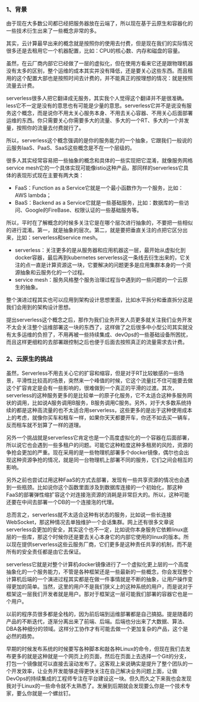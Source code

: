 ### 1、背景

由于现在大多数公司都已经把服务器放在云端了，所以现在基于云原生和容器化的一些技术衍生出来了一些概念非常的多。

其实，云计算最早出来的概念就是按照你的使用去付费，但是现在我们的实际情况很多还是去租用它一个机器配置，比如：CPU的核心数、内存和磁盘的容量。

虽然，在云厂商内部它已经做了一层的虚拟化，但在使用方看来它还是跟物理机器没有太多的区别，整个运维的成本其实并没有降低，还是要关心这些东西。而且租用的这个配置大部也是按照时间去计费的，并不能真正的按理想的情况：就是按照流量去计费。

serverless很多人把它翻译成无服务，其实我个人觉得这个翻译并不是很准确。less它不一定是没有的意思也有可能是少量的意思。serverless它并不是说没有服务这个概念，而是说你不用太关心服务本身、不用去关心容器、不用关心后面部署运维的东西。你只需要关心你需要多大的流量、多大的一个RT、多大的一个并发量，按照你的流量去付费就行了。

所以，serverless这个概念强调的是你的服务能力的一个抽象，它跟我们一般说的云服务IaaS、PaaS、SaaS这些概念是不在一个层级的。

很多人其实经常容易把一些抽象的概念和具体的一些实现把它混淆，就像服务网格service mesh它的一个具体实现可能像istio这种产品，那同样的serverless它具体的表现形式现在主要有两大类：

- FaaS：Function as a Service它就是一个最小函数作为一个服务，比如：AWS lambda；
- BaaS：Backend as a Service它就是一些基础服务，比如：数据库的一些访问、Google的FireBase、权限认证的一些基础服务等。

所以，平时在了解概念的时候多关注它是在哪个层次进行抽象的，不要把一些相似的进行混淆。第一，就是抽象的层次。第二，就是要把垂直关注的点把它区分出来，比如：serverless和service mesh。

- serverless：关注更多的是从服务器和应用机器这一层，最开始从虚拟化到docker容器，最后再到kubernetes serverless这一条线去衍生出来的，它关注的点一直是计算资源这一块，它要解决的问题更多是应用集群本身的一个资源抽象和云服务化的一个过程。
- service mesh：服务风格整个服务治理过程当中遇到的一些问题的一个云原生的抽象。

整个演进过程其实也可以应用到架构设计思想里面，比如水平拆分和垂直拆分这是我们会用到的架构设计思想。

提出serverless这个概念之后，那作为我们业务开发人员更多就关注我们业务开发不太会关注整个运维部署这一块的东西了，这样做了之后很多中小型公司其实就没有太多运维的负担了，不用再被一些持续集成、devOps的一些基础设备所困扰，而且这样更细粒的去部署跟控制之后也便于后面去按照真正的流量需求去计费。  

### 2、云原生的挑战

虽然，Serverless不用去关心它的扩容和缩容，但是对于RT比较敏感的一些场景，平滑性比较高的场景，突然来一个峰值的时候，它这个流量扛不住可能要去做这个扩容肯定是会有一些影响的，很难做到一个真正的平滑的过渡。其次，serverless的这种服务更多的是比较单一的原子化服务，它不太适合这种多服务网状的调用，比如说A服务调用B服务，B服务调用C服务。另外，对于大多数系统持续的都是这种高流量的也不太适合用serverless，这些更多的是出于这种使用成本上的考虑，就像你买车和租车一样，如果你天天都要开车，你还不如去买一辆车，反而租车就不划算了一样的道理。

另外一个挑战就是serverless它肯定也是一个高度虚拟化的一个容器在后面部署，所以说它也会遇到一些多租户的问题。可能它这种粒度这种多租房的风险，资源的争抢会更加的严重。现在采用的是一些物理机部署多个docker镜像，偶尔也会出现这种资源争抢的情况，就是同一台物理机上部署不同的服务，它们之间会相互的影响。

另外之前也尝试过用这种FaaS的方式去部署，发现有一些共享资源的情况也会遇到一些瓶颈。比如说你这个函数里面涉及到数据库连接的一个初始化，那这种FaaS的部署弹性缩扩容这个对连接沲资源的消耗是非常巨大的。所以，这种可能还要在中间去部署一个DB的一个连接沲的代理。

总而言之，serverless就不太适合这种有状态的服务，比如说一些长连接WebSocket，那这种情况去单独维护一个会话集群。网上还有很多文章说serverless会更加的安全，其实这个也不一定，比如说你本身服务它依赖linux底层的一些库，那这个时候你还是要去关心本身它的内部它使用的linux的版本。所以现在提供serverless这些云服务厂商，它们更多是这种责任共享的机制，而不是所有的安全责任都是由它去保证。

serverless它就是对整个计算机docker镜像进行了一个虚拟化更上层的一个高度抽象化的一个服务能力，不管是各种框架还是一些最新的一些概念，你会发现整个计算机后端的一个演进过程其实都是在做一件事情就是不断的抽象，让用户操作变得更加的简单。当然，这里的用户不是我们狭义上的这种系统的用户，而是说对于框架这一层我们开发者就是用户。那对于框架这一层可能我们部署的容器它也是一个用户。

以前的程序员很多都是全栈的，因为前后端到运维部署都是自己搞掂。提是随着的产品的不断迭代，逐渐分离出来了前端、后端。后端也分出来了大数据、算法、DBA各种细分的领域。这样分工协作才有可能去做一个更加复杂的产品，这个是必然的趋势。

早期的时候发布系统的时候要写各种脚本和敲各种Linux的命令，但现在我们去发布更多的就是这种就是一个网页上的页面，然后在页面上去选择一个Git的分支，打包一个镜像就可以直接去滚动发布了。这客观上来说确实是提升了整个团队的一个开发效率，让业务开发能够走得更快关注在自己解决业务问题上面，让做DevOps的持续集成的工程师专注在平台建设这一块。但久而久之下来我也会发现我对于Linux的一些命令就不太熟悉了。发展到后期就会发现要么你是一个技术专家，要么你就是一个螺丝钉。



